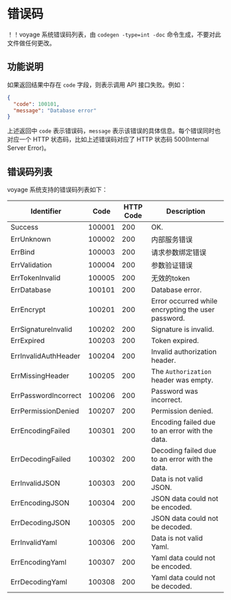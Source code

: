 # 错误码

！！voyage 系统错误码列表，由 `codegen -type=int -doc` 命令生成，不要对此文件做任何更改。

## 功能说明

如果返回结果中存在 `code` 字段，则表示调用 API 接口失败。例如：

```json
{
  "code": 100101,
  "message": "Database error"
}
```

上述返回中 `code` 表示错误码，`message` 表示该错误的具体信息。每个错误同时也对应一个 HTTP 状态码，比如上述错误码对应了 HTTP 状态码 500(Internal Server Error)。

## 错误码列表

voyage 系统支持的错误码列表如下：

| Identifier | Code | HTTP Code | Description |
| ---------- | ---- | --------- | ----------- |
| Success | 100001 | 200 | OK. |
| ErrUnknown | 100002 | 200 | 内部服务错误 |
| ErrBind | 100003 | 200 | 请求参数绑定错误 |
| ErrValidation | 100004 | 200 | 参数验证错误 |
| ErrTokenInvalid | 100005 | 200 | 无效的token |
| ErrDatabase | 100101 | 200 | Database error. |
| ErrEncrypt | 100201 | 200 | Error occurred while encrypting the user password. |
| ErrSignatureInvalid | 100202 | 200 | Signature is invalid. |
| ErrExpired | 100203 | 200 | Token expired. |
| ErrInvalidAuthHeader | 100204 | 200 | Invalid authorization header. |
| ErrMissingHeader | 100205 | 200 | The `Authorization` header was empty. |
| ErrPasswordIncorrect | 100206 | 200 | Password was incorrect. |
| ErrPermissionDenied | 100207 | 200 | Permission denied. |
| ErrEncodingFailed | 100301 | 200 | Encoding failed due to an error with the data. |
| ErrDecodingFailed | 100302 | 200 | Decoding failed due to an error with the data. |
| ErrInvalidJSON | 100303 | 200 | Data is not valid JSON. |
| ErrEncodingJSON | 100304 | 200 | JSON data could not be encoded. |
| ErrDecodingJSON | 100305 | 200 | JSON data could not be decoded. |
| ErrInvalidYaml | 100306 | 200 | Data is not valid Yaml. |
| ErrEncodingYaml | 100307 | 200 | Yaml data could not be encoded. |
| ErrDecodingYaml | 100308 | 200 | Yaml data could not be decoded. |

